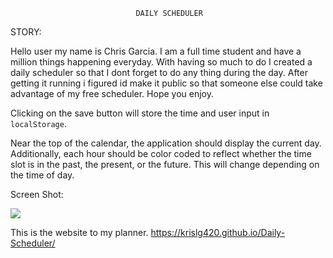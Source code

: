                                DAILY SCHEDULER

STORY:

Hello user my name is Chris Garcia. I am a full time student and have a million things happening everyday. With having so much to do I created a daily scheduler so that I dont forget to do any thing during the day. After getting it running i figured id make it public so that someone else could take advantage of my free scheduler. Hope you enjoy.

Clicking on the save button will store the time and user input in `localStorage`.

Near the top of the calendar, the application should display the current day. Additionally, each hour should be color coded to reflect whether the time slot is in the past, the present, or the future. This will change depending on the time of day.



Screen Shot:


![](https://user-images.githubusercontent.com/57952065/71263079-ccbdfb00-2306-11ea-84c6-e60f8b1d694d.jpeg)


This is the website to my planner.
https://krislg420.github.io/Daily-Scheduler/

